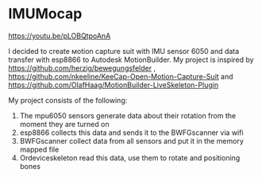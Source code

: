 # IMUMocap
https://youtu.be/pLOBQtpoAnA

I decided to create мotion capture suit with IMU sensor 6050 and data transfer with esp8866 to Autodesk MotionBuilder.
My project is inspired by https://github.com/herzig/bewegungsfelder , https://github.com/nkeeline/KeeCap-Open-Motion-Capture-Suit and https://github.com/OlafHaag/MotionBuilder-LiveSkeleton-Plugin

My project consists of the following:
1. The mpu6050 sensors generate data about their rotation from the moment they are turned on
2. esp8866 collects this data and sends it to the BWFGscanner via wifi
3. BWFGscanner collect data from all sensors and put it in the memory mapped file
4. Ordeviceskeleton read this data, use them to rotate and positioning bones



